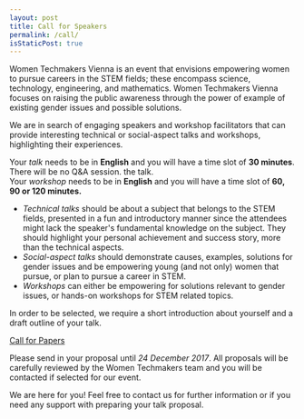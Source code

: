 ```yaml
---
layout: post
title: Call for Speakers
permalink: /call/
isStaticPost: true
---
```

Women Techmakers Vienna is an event that envisions empowering women
to pursue careers in the STEM fields; these encompass science, technology,
engineering, and mathematics.
Women Techmakers Vienna focuses on raising the public awareness through the
power of example of existing gender issues and possible solutions.

We are in search of engaging speakers and workshop facilitators that can
provide interesting technical or social-aspect talks and workshops,
highlighting their experiences.

Your _talk_ needs to be in **English** and you will have a time slot of
**30 minutes**. There will be no Q&A session.
the talk.<br>
Your _workshop_ needs to be in **English** and you will have a time slot of
**60, 90 or 120 minutes.**

 * _Technical talks_ should be about a subject that belongs to the STEM fields,
 presented in a fun and introductory manner since the attendees might lack
 the speaker's fundamental knowledge on the subject.
 They should highlight your personal achievement and success story,
 more than the technical aspects.
 * _Social-aspect talks_ should demonstrate causes, examples, solutions for
 gender issues and be empowering young (and not only) women that pursue,
 or plan to pursue a career in STEM.
 * _Workshops_ can either be empowering for solutions relevant to gender issues,
 or hands-on workshops for STEM related topics.

In order to be selected, we require a short introduction about yourself
and a draft outline of your talk.

<a role="button" class="btn btn-info" href="https://cfp.gdg-vienna.at/">Call for Papers</a>

Please send in your proposal until *24 December 2017*.
All proposals will be carefully reviewed by the Women Techmakers team and
you will be contacted if selected for our event.

We are here for you!
Feel free to contact us for further information or if you need any support
with preparing your talk proposal.
<img class="img-responsive feature-image" src="{{ site.baseurl }}/img/posts/call.jpg" style="display:none">
